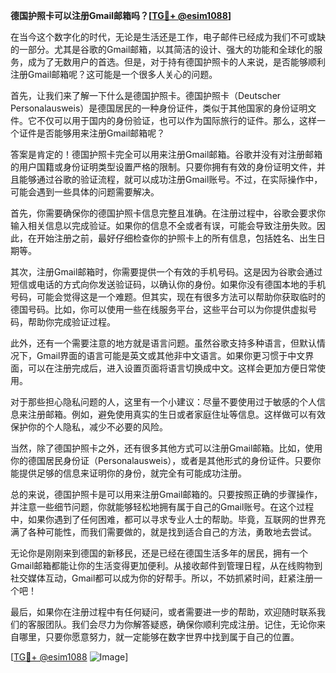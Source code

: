**德国护照卡可以注册Gmail邮箱吗？[[TG💪+ @esim1088](https://t.me/s/esim1088)]**

在当今这个数字化的时代，无论是生活还是工作，电子邮件已经成为我们不可或缺的一部分。尤其是谷歌的Gmail邮箱，以其简洁的设计、强大的功能和全球化的服务，成为了无数用户的首选。但是，对于持有德国护照卡的人来说，是否能够顺利注册Gmail邮箱呢？这可能是一个很多人关心的问题。

首先，让我们来了解一下什么是德国护照卡。德国护照卡（Deutscher Personalausweis）是德国居民的一种身份证件，类似于其他国家的身份证明文件。它不仅可以用于国内的身份验证，也可以作为国际旅行的证件。那么，这样一个证件是否能够用来注册Gmail邮箱呢？

答案是肯定的！德国护照卡完全可以用来注册Gmail邮箱。谷歌并没有对注册邮箱的用户国籍或身份证明类型设置严格的限制。只要你拥有有效的身份证明文件，并且能够通过谷歌的验证流程，就可以成功注册Gmail账号。不过，在实际操作中，可能会遇到一些具体的问题需要解决。

首先，你需要确保你的德国护照卡信息完整且准确。在注册过程中，谷歌会要求你输入相关信息以完成验证。如果你的信息不全或者有误，可能会导致注册失败。因此，在开始注册之前，最好仔细检查你的护照卡上的所有信息，包括姓名、出生日期等。

其次，注册Gmail邮箱时，你需要提供一个有效的手机号码。这是因为谷歌会通过短信或电话的方式向你发送验证码，以确认你的身份。如果你没有德国本地的手机号码，可能会觉得这是一个难题。但其实，现在有很多方法可以帮助你获取临时的德国号码。比如，你可以使用一些在线服务平台，这些平台可以为你提供虚拟号码，帮助你完成验证过程。

此外，还有一个需要注意的地方就是语言问题。虽然谷歌支持多种语言，但默认情况下，Gmail界面的语言可能是英文或其他非中文语言。如果你更习惯于中文界面，可以在注册完成后，进入设置页面将语言切换成中文。这样会更加方便日常使用。

对于那些担心隐私问题的人，这里有一个小建议：尽量不要使用过于敏感的个人信息来注册邮箱。例如，避免使用真实的生日或者家庭住址等信息。这样做可以有效保护你的个人隐私，减少不必要的风险。

当然，除了德国护照卡之外，还有很多其他方式可以注册Gmail邮箱。比如，使用你的德国居民身份证（Personalausweis），或者是其他形式的身份证件。只要你能提供足够的信息来证明你的身份，就完全有可能成功注册。

总的来说，德国护照卡是可以用来注册Gmail邮箱的。只要按照正确的步骤操作，并注意一些细节问题，你就能够轻松地拥有属于自己的Gmail账号。在这个过程中，如果你遇到了任何困难，都可以寻求专业人士的帮助。毕竟，互联网的世界充满了各种可能性，而我们需要做的，就是找到适合自己的方法，勇敢地去尝试。

无论你是刚刚来到德国的新移民，还是已经在德国生活多年的居民，拥有一个Gmail邮箱都能让你的生活变得更加便利。从接收邮件到管理日程，从在线购物到社交媒体互动，Gmail都可以成为你的好帮手。所以，不妨抓紧时间，赶紧注册一个吧！

最后，如果你在注册过程中有任何疑问，或者需要进一步的帮助，欢迎随时联系我们的客服团队。我们会尽力为你解答疑惑，确保你顺利完成注册。记住，无论你来自哪里，只要你愿意努力，就一定能够在数字世界中找到属于自己的位置。

[[TG💪+ @esim1088](https://t.me/s/esim1088) ![Image](https://i.postimg.cc/4NQfJmqS/Snipaste-2025-05-13-00-14-12.png)]